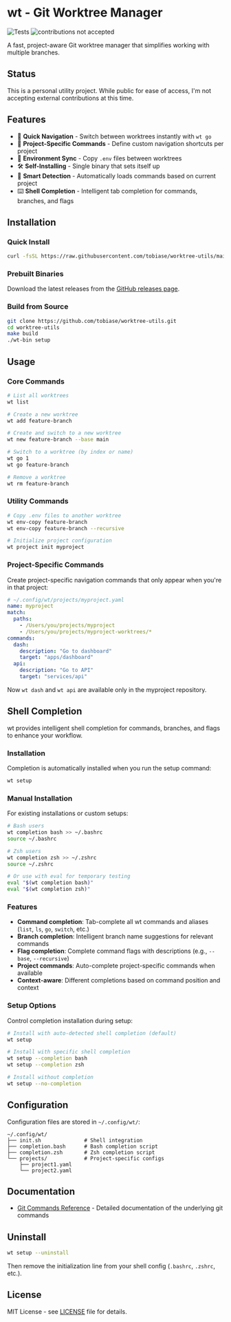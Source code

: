 # wt - Git Worktree Manager

![Tests](https://github.com/tobiase/worktree-utils/workflows/Tests/badge.svg)
![contributions not accepted](https://img.shields.io/badge/contributions-not%20accepted-red.svg)

A fast, project-aware Git worktree manager that simplifies working with multiple branches.

## Status

This is a personal utility project. While public for ease of access, I'm not accepting external contributions at this time.

## Features

- 🚀 **Quick Navigation** - Switch between worktrees instantly with `wt go`
- 📁 **Project-Specific Commands** - Define custom navigation shortcuts per project
- 🔄 **Environment Sync** - Copy `.env` files between worktrees
- 🛠️ **Self-Installing** - Single binary that sets itself up
- 🎯 **Smart Detection** - Automatically loads commands based on current project
- ⌨️ **Shell Completion** - Intelligent tab completion for commands, branches, and flags

## Installation

### Quick Install

```bash
curl -fsSL https://raw.githubusercontent.com/tobiase/worktree-utils/main/get.sh | sh
```

### Prebuilt Binaries

Download the latest releases from the [GitHub releases page](https://github.com/tobiase/worktree-utils/releases).

### Build from Source

```bash
git clone https://github.com/tobiase/worktree-utils.git
cd worktree-utils
make build
./wt-bin setup
```

## Usage

### Core Commands

```bash
# List all worktrees
wt list

# Create a new worktree
wt add feature-branch

# Create and switch to a new worktree
wt new feature-branch --base main

# Switch to a worktree (by index or name)
wt go 1
wt go feature-branch

# Remove a worktree
wt rm feature-branch
```

### Utility Commands

```bash
# Copy .env files to another worktree
wt env-copy feature-branch
wt env-copy feature-branch --recursive

# Initialize project configuration
wt project init myproject
```

### Project-Specific Commands

Create project-specific navigation commands that only appear when you're in that project:

```yaml
# ~/.config/wt/projects/myproject.yaml
name: myproject
match:
  paths:
    - /Users/you/projects/myproject
    - /Users/you/projects/myproject-worktrees/*
commands:
  dash:
    description: "Go to dashboard"
    target: "apps/dashboard"
  api:
    description: "Go to API"
    target: "services/api"
```

Now `wt dash` and `wt api` are available only in the myproject repository.

## Shell Completion

wt provides intelligent shell completion for commands, branches, and flags to enhance your workflow.

### Installation

Completion is automatically installed when you run the setup command:

```bash
wt setup
```

### Manual Installation

For existing installations or custom setups:

```bash
# Bash users
wt completion bash >> ~/.bashrc
source ~/.bashrc

# Zsh users
wt completion zsh >> ~/.zshrc
source ~/.zshrc

# Or use with eval for temporary testing
eval "$(wt completion bash)"
eval "$(wt completion zsh)"
```

### Features

- **Command completion**: Tab-complete all wt commands and aliases (`list`, `ls`, `go`, `switch`, etc.)
- **Branch completion**: Intelligent branch name suggestions for relevant commands
- **Flag completion**: Complete command flags with descriptions (e.g., `--base`, `--recursive`)
- **Project commands**: Auto-complete project-specific commands when available
- **Context-aware**: Different completions based on command position and context

### Setup Options

Control completion installation during setup:

```bash
# Install with auto-detected shell completion (default)
wt setup

# Install with specific shell completion
wt setup --completion bash
wt setup --completion zsh

# Install without completion
wt setup --no-completion
```

## Configuration

Configuration files are stored in `~/.config/wt/`:

```
~/.config/wt/
├── init.sh              # Shell integration
├── completion.bash      # Bash completion script
├── completion.zsh       # Zsh completion script
└── projects/            # Project-specific configs
    ├── project1.yaml
    └── project2.yaml
```

## Documentation

- [Git Commands Reference](docs/GIT_COMMANDS.md) - Detailed documentation of the underlying git commands

## Uninstall

```bash
wt setup --uninstall
```

Then remove the initialization line from your shell config (`.bashrc`, `.zshrc`, etc.).

## License

MIT License - see [LICENSE](LICENSE) file for details.
